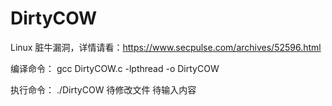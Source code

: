 # DirtyCOW
Linux 脏牛漏洞，详情请看：https://www.secpulse.com/archives/52596.html

编译命令：
gcc DirtyCOW.c -lpthread -o DirtyCOW

执行命令：
./DirtyCOW 待修改文件 待输入内容
